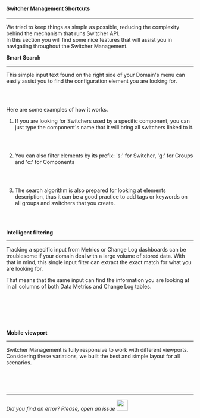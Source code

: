 #### Switcher Management Shortcuts
* * *

We tried to keep things as simple as possible, reducing the complexity behind the mechanism that runs Switcher API.
</br>In this section you will find some nice features that will assist you in navigating throughout the Switcher Management.

  **Smart Search**
  * * *

  This simple input text found on the right side of your Domain's menu can easily assist you to find the configuration element you are looking for.

  <img src="[$ASSETS_LOCATION]/documentation/images/shortcuts/smart_search.gif" class="image-style shadow dark-invert" alt=""/><p><br/>

  Here are some examples of how it works.

  1. If you are looking for Switchers used by a specific component, you can just type the component's name that it will bring all switchers linked to it.

     <img src="[$ASSETS_LOCATION]/documentation/images/shortcuts/smart_search_component.gif" class="image-style shadow dark-invert" alt=""/><p><br/>

  2. You can also filter elements by its prefix: 's:' for Switcher, 'g:' for Groups and 'c:' for Components

     <img src="[$ASSETS_LOCATION]/documentation/images/shortcuts/smart_search_prefix.gif" class="image-style shadow dark-invert" alt=""/><p><br/>

  3. The search algorithm is also prepared for looking at elements description, thus it can be a good practice to add tags or keywords on all groups and switchers that you create.

</br></br>

  **Intelligent filtering**
  * * *

  Tracking a specific input from Metrics or Change Log dashboards can be troublesome if your domain deal with a large volume of stored data.
  With that in mind, this single input filter can extract the exact match for what you are looking for.
  
  That means that the same input can find the information you are looking at in all columns of both Data Metrics and Change Log tables.

  <img src="[$ASSETS_LOCATION]/documentation/images/shortcuts/shortcuts_datafilter.jpg" class="image-style shadow dark-invert" alt=""/><p><br/>

</br></br>

  **Mobile viewport**
  * * *

  Switcher Management is fully responsive to work with different viewports. Considering these variations, we built the best and simple layout for all scenarios.

  <img src="[$ASSETS_LOCATION]/documentation/images/shortcuts/shortcuts_mobile.gif" class="image-style shadow dark-invert" alt=""/><p>

</br></br>

* * *

*Did you find an error? Please, open an issue*
<a href="https://github.com/switcherapi/switcher-management/issues/new?title=fix:+[shortcuts.md]+-+[INSERT+SHORT+DESCRIPTION]" target="_blank">
    <img src="[$ASSETS_LOCATION]\github.svg" style="width: 30px;">
</a> 
